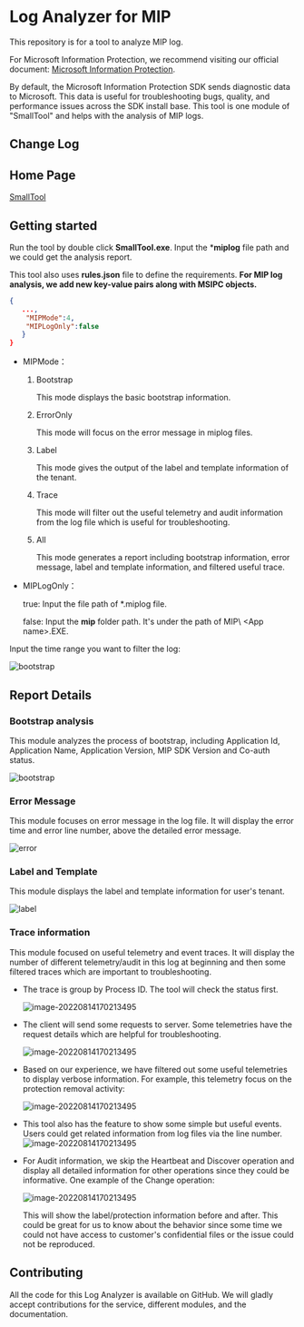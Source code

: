 
# Log Analyzer for MIP
This repository is for a tool to analyze MIP log.

For Microsoft Information Protection, we recommend visiting our official document: [Microsoft Information Protection](https://docs.microsoft.com/en-us/information-protection/develop/overview).

By default, the Microsoft Information Protection SDK sends diagnostic data to Microsoft. This data is useful for troubleshooting bugs, quality, and performance issues across the SDK install base. This tool is one module of "SmallTool" and helps with the analysis of MIP logs.

## Change Log


## Home Page 

[SmallTool](https://github.com/ChrisChenMS/SmallTool)

## Getting started
Run the tool by double click **SmallTool.exe**. Input the ***miplog** file path and we could get the analysis report.

This tool also uses **rules.json** file to define the requirements. **For MIP log analysis, we add new key-value pairs along with MSIPC objects.**
```json
{
   ...,
    "MIPMode":4,
    "MIPLogOnly":false
   }
}
```

 - MIPMode：

   1. Bootstrap

      This mode displays the basic bootstrap information.

   2. ErrorOnly

      This mode will focus on the error message in miplog files.

   3. Label

      This mode gives the output of the label and template information of the tenant.

   4. Trace

      This mode will filter out the useful telemetry and audit information from the log file which is useful for troubleshooting.

   5. All

      This mode generates a report including bootstrap information, error message, label and template information, and filtered useful trace.
   
- MIPLogOnly：

  true: Input the file path of *.miplog file.

  false: Input the **mip** folder path. It's under the path of MIP\ \<App name>.EXE.
  

Input the time range you want to filter the log:

![bootstrap](./Image/TimeRange.png)

## Report Details

### Bootstrap analysis

This module analyzes the process of bootstrap, including Application Id, Application Name, Application Version, MIP SDK Version and Co-auth status. 

![bootstrap](./Image/bootstrap.png)

### Error Message

This module focuses on error message in the log file. It will display the error time and error line number, above the detailed error message.

![error](./Image/error.png)

### Label and Template

This module displays the label and template information for user's tenant.

![label](./Image/label.png)

### Trace information

This module focused on useful telemetry and event traces. It will display the number of different telemetry/audit in this log at beginning and then some filtered traces which are important to troubleshooting.

- The trace is group by Process ID. The tool will check the status first.
  
  ![image-20220814170213495](./Image/eventcheck.png)
  
- The client will send some requests to server. Some telemetries have the request details which are helpful for troubleshooting.
  
  ![image-20220814170213495](./Image/connection.png)
  
- Based on our experience, we have filtered out some useful telemetries to display verbose information. For example, this telemetry focus on the protection removal activity:

  ![image-20220814170213495](./Image/telemetry.png)

 - This tool also has the feature to show some simple but useful events. Users could get related information from log files via the line number.
   ![image-20220814170213495](./Image/simple.png)
    
 - For Audit information, we skip the Heartbeat and Discover operation and display all detailed information for other operations since they could be informative. One example of the Change operation:
  
   ![image-20220814170213495](./Image/Audit.png)
  
   This will show the label/protection information before and after. This could be great for us to know about the behavior since some time we could not have access to customer's confidential files or the issue could not be reproduced.

## Contributing

All the code for this Log Analyzer is available on GitHub. We will gladly accept contributions for the service, different modules, and the documentation.

